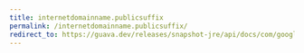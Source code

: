 ```yaml
---
title: internetdomainname.publicsuffix
permalink: /internetdomainname.publicsuffix/
redirect_to: https://guava.dev/releases/snapshot-jre/api/docs/com/google/common/net/InternetDomainName.html#publicSuffix--
---
```

